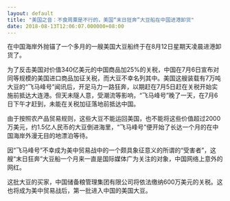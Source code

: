 ```yaml
---
layout: default
title: "美国之音：不食周粟是不行的，美国“末日狂奔”大豆船在中国进港卸货"
date: 2018-08-13T12:06:07.000000+08:00
---
```


在中国海岸外抛锚了一个多月的一艘美国大豆船终于在8月12日星期天凌晨进港卸货了。

为了反击美国对价值340亿美元的中国商品加25%的关税，中国在7月6日宣布对同等规模的美国进口商品加征关税，而大豆不幸名列其中。美国这艘装载有7万吨大豆的“飞马峰号”闻讯后，开足马力一路狂奔，以期赶在7月5日赶在关税开始实施前抵达大连港。但天未隧人意，受潮流等影响，“飞马峰号”晚了一天，在7月6日下午才赶到，未能在关税加征落地前抵达中国。

由于按照农产品贸易规则，这些大豆不能运回美国，也不能将这些价值超过2000万美元，约1.5亿人民币的大豆倒进海里，“飞马峰号”便开始了长达一个月的在中国海岸外漫无目的地漂泊等待。

因“飞马峰号”不幸成为美中贸易战中的一个颇具象征意义的所谓的“受害者”，这艘“末日狂奔”大豆船一个月来一直是国际媒体广为关注的对象，中国网络上意外的网红。

这批大豆的买家，中国储备粮管理集团有限公司将依法缴纳600万美元的关税。这也将成为美中贸易战后，第一批进入中国的美国大豆。


